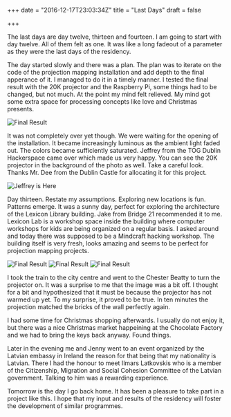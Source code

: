 +++
date = "2016-12-17T23:03:34Z"
title = "Last Days"
draft = false

+++

The last days are day twelve, thirteen and fourteen. I am going to start with day twelve. All of them felt as one. It was like a long fadeout of a parameter as they were the last days of the residency.

The day started slowly and there was a plan. The plan was to iterate on the code of the projection mapping installation and add depth to the final apperance of it. I managed to do it in a timely manner. I tested the final result with the 20K projector and the Raspberry Pi, some things had to be changed, but not much. At the point my mind felt relieved. My mind got some extra space for processing concepts like love and Christmas presents. 

![Final Result](/postimages/final-result.jpg)

It was not completely over yet though. We were waiting for the opening of the installation. It became increasingly luminous as the ambient light faded out. The colors became sufficiently saturated. Jeffrey from the TOG Dublin Hackerspace came over which made us very happy. You can see the 20K projector in the background of the photo as well. Take a careful look. Thanks Mr. Dee from the Dublin Castle for allocating it for this project. 

![Jeffrey is Here](/postimages/jeffrey-is-here.jpg)

Day thirteen. Restate my assumptions. Exploring new locations is fun. Patterns emerge. It was a sunny day, perfect for exploring the architecture of the Lexicon Library building. Jake from Bridge 21 recommended it to me. Lexicon Lab is a workshop space inside the building where computer workshops for kids are being organized on a regular basis. I asked around and today there was supposed to be a Mindcraft hacking workshop. The building itself is very fresh, looks amazing and seems to be perfect for projection mapping projects. 

![Final Result](/postimages/lexicon-library.jpg)
![Final Result](/postimages/lexicon-lab.jpg)
![Final Result](/postimages/lexicon-library-front.jpg)

I took the train to the city centre and went to the Chester Beatty to turn the projector on. It was a surprise to me that the image was a bit off. I thought for a bit and hypothesized that it must be because the projector has not warmed up yet. To my surprise, it proved to be true. In ten minutes the projection matched the bricks of the wall perfectly again. 

I had some time for Christmas shopping afterwards. I usually do not enjoy it, but there was a nice Christmas market happeining at the Chocolate Factory and we had to bring the keys back anyway. Found things. 

Later in the evening me and Jenny went to an event organized by the Latvian embassy in Ireland the reason for that being that my nationality is Latvian. There I had the honour to meet Ilmars Latkovskis who is a member of the Citizenship, Migration and Social Cohesion Committee of the Latvian government. Talking to him was a rewarding experience. 

Tomorrow is the day I go back home. It has been a pleasure to take part in a project like this. I hope that my input and results of the residency will foster the development of similar programmes. 

